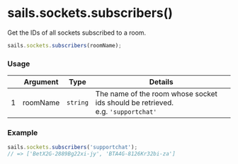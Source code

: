 # sails.sockets.subscribers()

Get the IDs of all sockets subscribed to a room.

```javascript
sails.sockets.subscribers(roomName);
```

### Usage

|   |          Argument           | Type                | Details
| - | --------------------------- | ------------------- | -----------
| 1 |        roomName             | `string`            | The name of the room whose socket ids should be retrieved. <br/> e.g. `'supportchat'`

### Example

```javascript
sails.sockets.subscribers('supportchat');
// => ['BetX2G-2889Bg22xi-jy', 'BTA4G-8126Kr32bi-za']
```

<!--

  Wrote this, then took this out because it's needlessly complex.
  See sails101/low-level-sockets for more like it.
  ~mike

```javascript
// Controller action

getRoomSubscribers: function(req, res) {
  if (!req.isSocket) return res.badRequest();
  if (!req.param('room')) return res.badRequest('No `room` specified- please specify the name of the room whose subscribers you want to look up.');

  var subscribers = sails.sockets.subscribers(room);
  return res.ok(require('util').format(
    'The "%s" room currently has %d subscribers: ',
    req.param('room'),
    subscribers.length,
    subscribers
  ));
}
```
-->



<docmeta name="uniqueID" value="sailssocketssubscribers65666">
<docmeta name="displayName" value="sails.sockets.subscribers()">

